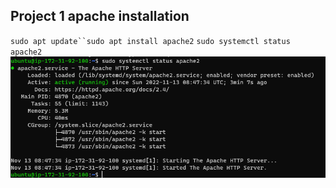 ## Project 1 apache installation

`sudo apt update``sudo apt install apache2`
`sudo systemctl status apache2`
![apache2 status](./images/systemctl-status-apache2.PNG)
